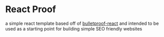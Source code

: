 # React Proof

a simple react template based off of [bulletproof-react](https://github.com/alan2207/bulletproof-react) and intended to
be used as a starting point for building simple SEO friendly websites

